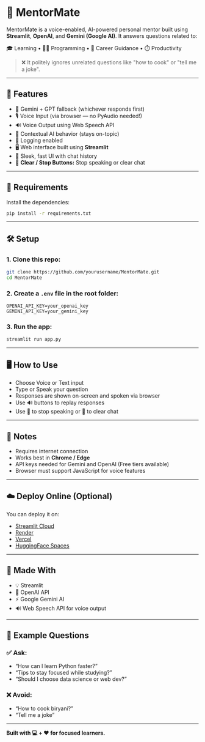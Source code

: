 # 🤖 MentorMate

MentorMate is a voice-enabled, AI-powered personal mentor built using **Streamlit**, **OpenAI**, and **Gemini (Google AI)**. It answers questions related to:

🎓 Learning • 👨‍💻 Programming • 💼 Career Guidance • ⏱️ Productivity

> ❌ It politely ignores unrelated questions like "how to cook" or "tell me a joke".

---

## 🔧 Features

- 🔄 Gemini + GPT fallback (whichever responds first)
- 🎙️ Voice Input (via browser — no PyAudio needed!)
- 🔊 Voice Output using Web Speech API
- 🧠 Contextual AI behavior (stays on-topic)
- 📜 Logging enabled
- 🖥️ Web interface built using **Streamlit**
- 🎨 Sleek, fast UI with chat history
- 🛑 **Clear / Stop Buttons:** Stop speaking or clear chat  

---

## 🧰 Requirements

Install the dependencies:

```bash
pip install -r requirements.txt
```

---

## 🛠️ Setup

### 1. Clone this repo:

```bash
git clone https://github.com/yourusername/MentorMate.git
cd MentorMate
```

### 2. Create a `.env` file in the root folder:

```env
OPENAI_API_KEY=your_openai_key
GEMINI_API_KEY=your_gemini_key
```

### 3. Run the app:

```bash
streamlit run app.py
```

---

## 🖥️ How to Use

- Choose Voice or Text input  
- Type or Speak your question  
- Responses are shown on-screen and spoken via browser 
- Use 🔊 buttons to replay responses
- Use 🛑 to stop speaking or 🧹 to clear chat

---

## 📌 Notes

- Requires internet connection  
- Works best in **Chrome / Edge**  
- API keys needed for Gemini and OpenAI (Free tiers available)  
- Browser must support JavaScript for voice features

---

## ☁️ Deploy Online (Optional)

You can deploy it on:

- [Streamlit Cloud](https://streamlit.io/cloud)
- [Render](https://render.com/)
- [Vercel](https://vercel.com/)
- [HuggingFace Spaces](https://huggingface.co/spaces)

---

## 🙌 Made With

- 💡 Streamlit  
- 🧠 OpenAI API  
- ⚡ Google Gemini AI  
- 🔊 Web Speech API for voice output
---

## 🧠 Example Questions

### ✅ Ask:

- “How can I learn Python faster?”  
- “Tips to stay focused while studying?”  
- “Should I choose data science or web dev?”

### ❌ Avoid:

- “How to cook biryani?”  
- “Tell me a joke”

---

**Built with 💻 + ❤️ for focused learners.**
